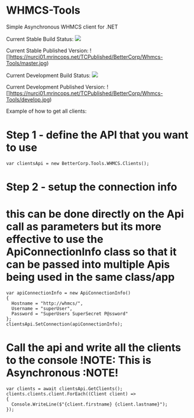 # WHMCS-Tools
Simple Asynchronous WHMCS client for .NET

Current Stable Build Status: ![](https://nurci01.mrincops.net/TCPublished/BetterCorp/Whmcs-Tools/master-status.jpg) 
 
Current Stable Published Version: ![]https://nurci01.mrincops.net/TCPublished/BetterCorp/Whmcs-Tools/master.jpg) 
 
  
Current Development Build Status: ![](https://nurci01.mrincops.net/TCPublished/BetterCorp/Whmcs-Tools/develop-status.jpg) 
 
Current Development Published Version: ![]https://nurci01.mrincops.net/TCPublished/BetterCorp/Whmcs-Tools/develop.jpg) 
 
 
Example of how to get all clients:

# Step 1 - define the API that you want to use
```
var clientsApi = new BetterCorp.Tools.WHMCS.Clients();
```

# Step 2 - setup the connection info
# this can be done directly on the Api call as parameters but its more effective to use the ApiConnectionInfo class so that it can be passed into multiple Apis being used in the same class/app
```
var apiConnectionInfo = new ApiConnectionInfo()
{
  Hostname = "http://whmcs/",
  Username = "superUser",
  Password = "SuperUsers SuperSecret P@ssword"
};
clientsApi.SetConnection(apiConnectionInfo);
```

# Call the api and write all the clients to the console !NOTE: This is Asynchronous :NOTE!
```
var clients = await clientsApi.GetClients();
clients.clients.client.ForEach((Client client) =>
{
  Console.WriteLine($"{client.firstname} {client.lastname}");
});
```